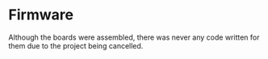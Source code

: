 # Firmware 

Although the boards were assembled, there was never any code written for them due to the project being cancelled.
